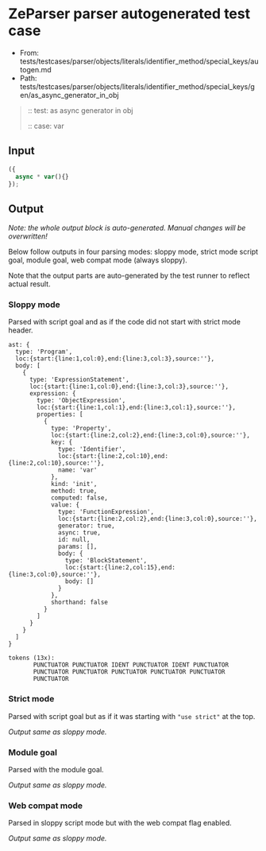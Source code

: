 # ZeParser parser autogenerated test case

- From: tests/testcases/parser/objects/literals/identifier_method/special_keys/autogen.md
- Path: tests/testcases/parser/objects/literals/identifier_method/special_keys/gen/as_async_generator_in_obj

> :: test: as async generator in obj
>
> :: case: var

## Input


`````js
({
  async * var(){}
});
`````

## Output

_Note: the whole output block is auto-generated. Manual changes will be overwritten!_

Below follow outputs in four parsing modes: sloppy mode, strict mode script goal, module goal, web compat mode (always sloppy).

Note that the output parts are auto-generated by the test runner to reflect actual result.

### Sloppy mode

Parsed with script goal and as if the code did not start with strict mode header.

`````
ast: {
  type: 'Program',
  loc:{start:{line:1,col:0},end:{line:3,col:3},source:''},
  body: [
    {
      type: 'ExpressionStatement',
      loc:{start:{line:1,col:0},end:{line:3,col:3},source:''},
      expression: {
        type: 'ObjectExpression',
        loc:{start:{line:1,col:1},end:{line:3,col:1},source:''},
        properties: [
          {
            type: 'Property',
            loc:{start:{line:2,col:2},end:{line:3,col:0},source:''},
            key: {
              type: 'Identifier',
              loc:{start:{line:2,col:10},end:{line:2,col:10},source:''},
              name: 'var'
            },
            kind: 'init',
            method: true,
            computed: false,
            value: {
              type: 'FunctionExpression',
              loc:{start:{line:2,col:2},end:{line:3,col:0},source:''},
              generator: true,
              async: true,
              id: null,
              params: [],
              body: {
                type: 'BlockStatement',
                loc:{start:{line:2,col:15},end:{line:3,col:0},source:''},
                body: []
              }
            },
            shorthand: false
          }
        ]
      }
    }
  ]
}

tokens (13x):
       PUNCTUATOR PUNCTUATOR IDENT PUNCTUATOR IDENT PUNCTUATOR
       PUNCTUATOR PUNCTUATOR PUNCTUATOR PUNCTUATOR PUNCTUATOR
       PUNCTUATOR
`````

### Strict mode

Parsed with script goal but as if it was starting with `"use strict"` at the top.

_Output same as sloppy mode._

### Module goal

Parsed with the module goal.

_Output same as sloppy mode._

### Web compat mode

Parsed in sloppy script mode but with the web compat flag enabled.

_Output same as sloppy mode._
